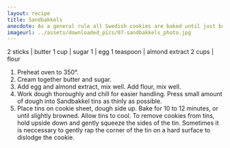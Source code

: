 ```yaml
---
layout: recipe
title: Sandbakkels
anecdote: As a general rule all Swedish cookies are baked until just barely browned.
imageurl: ../assets/downloaded_pics/07-sandbakkels_photo.jpg
---
```

<!-- Ingredients -->

2 sticks | butter
1 cup | sugar
1 | egg
1 teaspoon | almond extract
2 cups | flour

<!-- split -->
<!-- Steps -->
1. Preheat oven to 350°.
2. Cream together butter and sugar.
3. Add egg and almond extract, mix well. Add flour, mix well.
4. Work dough thoroughly and chill for easier handling. Press small amount of dough into Sandbakkel tins as thinly as possible.
5. Place tins on cookie sheet, dough side up. Bake for 10 to 12 minutes, or until slightly browned. Allow tins to cool. To remove cookies from tins, hold upside down and gently squeeze the sides of the tin. Sometimes it is neccessary to gently rap the corner of the tin on a hard surface to dislodge the cookie.

